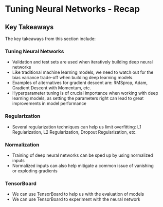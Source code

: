 # Tuning Neural Networks - Recap

## Key Takeaways

The key takeaways from this section include:

### Tuning Neural Networks

* Validation and test sets are used when iteratively building deep neural networks
* Like traditional machine learning models, we need to watch out for the bias variance trade-off when building deep learning models
* Examples of alternatives for gradient descent are: RMSprop, Adam, Gradient Descent with Momentum, etc.
* Hyperparameter tuning is of crucial importance when working with deep learning models, as setting the parameters right can lead to great improvements in model performance

### Regularization

* Several regularization techniques can help us limit overfitting: L1 Regularization, L2 Regularization, Dropout Regularization, etc.

### Normalization

* Training of deep neural networks can be sped up by using normalized inputs
* Normalized inputs can also help mitigate a common issue of vanishing or exploding gradients

### TensorBoard

* We can use TensorBoard to help us with the evaluation of models
* We can use TensorBoard to experiment with the neural network


